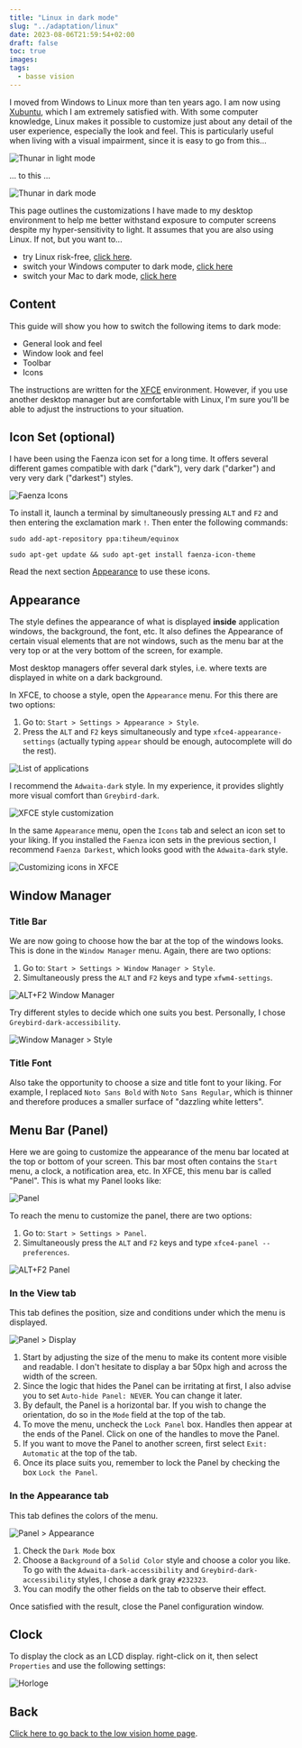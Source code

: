 ```yaml
---
title: "Linux in dark mode"
slug: "../adaptation/linux"
date: 2023-08-06T21:59:54+02:00
draft: false
toc: true
images:
tags:
  - basse vision
---
```

I moved from Windows to Linux more than ten years ago. I am now using [Xubuntu](https://xubuntu.fr/), which I am extremely satisfied with. With some computer knowledge, Linux makes it possible to customize just about any detail of the user experience, especially the look and feel. This is particularly useful when living with a visual impairment, since it is easy to go from this...

![Thunar in light mode](/vision/thunar-light-en.png)

... to this ...

![Thunar in dark mode](/vision/thunar-dark-en.png)

This page outlines the customizations I have made to my desktop environment to help me better withstand exposure to computer screens despite my hyper-sensitivity to light. It assumes that you are also using Linux. If not, but you want to...
* try Linux risk-free, [click here](../try-linux).
* switch your Windows computer to dark mode, [click here](../windows)
* switch your Mac to dark mode, [click here](../mac-os)

## Content
This guide will show you how to switch the following items to dark mode:
* General look and feel
* Window look and feel
* Toolbar
* Icons

The instructions are written for the [XFCE](https://www.xfce.org/?lang=en) environment. However, if you use another desktop manager but are comfortable with Linux, I'm sure you'll be able to adjust the instructions to your situation.

## Icon Set (optional)
I have been using the Faenza icon set for a long time. It offers several different games compatible with dark ("dark"), very dark ("darker") and very very dark ("darkest") styles.

![Faenza Icons](/vision/faenza-samples-en.png)

To install it, launch a terminal by simultaneously pressing `ALT` and `F2` and then entering the exclamation mark `!`. Then enter the following commands:
```
sudo add-apt-repository ppa:tiheum/equinox

sudo apt-get update && sudo apt-get install faenza-icon-theme
```
Read the next section [Appearance](#appearance) to use these icons.

## Appearance
The style defines the appearance of what is displayed **inside** application windows, the background, the font, etc. It also defines the Appearance of certain visual elements that are not windows, such as the menu bar at the very top or at the very bottom of the screen, for example.

Most desktop managers offer several dark styles, i.e. where texts are displayed in white on a dark background.

In XFCE, to choose a style, open the `Appearance` menu. For this there are two options:
1. Go to: `Start > Settings > Appearance > Style`.
2. Press the `ALT` and `F2` keys simultaneously and type `xfce4-appearance-settings` (actually typing `appear` should be enough, autocomplete will do the rest).

![List of applications](/vision/alt-f2-en.png)

I recommend the `Adwaita-dark` style. In my experience, it provides slightly more visual comfort than `Greybird-dark`.

![XFCE style customization](/vision/xfce-style-en.png)

In the same `Appearance` menu, open the `Icons` tab and select an icon set to your liking. If you installed the `Faenza` icon sets in the previous section, I recommend `Faenza Darkest`, which looks good with the `Adwaita-dark` style.

![Customizing icons in XFCE](/vision/xfce-icons.png)

## Window Manager
### Title Bar
We are now going to choose how the bar at the top of the windows looks. This is done in the `Window Manager` menu. Again, there are two options:
1. Go to: `Start > Settings > Window Manager > Style`.
2. Simultaneously press the `ALT` and `F2` keys and type `xfwm4-settings`.

![ALT+F2 Window Manager](/vision/alt-f2-xfwm-settings-en.png)

Try different styles to decide which one suits you best. Personally, I chose `Greybird-dark-accessibility`.

![Window Manager > Style](/vision/xfwm-style-en.png)

### Title Font
Also take the opportunity to choose a size and title font to your liking. For example, I replaced `Noto Sans Bold` with `Noto Sans Regular`, which is thinner and therefore produces a smaller surface of "dazzling white letters".

## Menu Bar (Panel)
Here we are going to customize the appearance of the menu bar located at the top or bottom of your screen. This bar most often contains the `Start` menu, a clock, a notification area, etc. In XFCE, this menu bar is called "Panel". This is what my Panel looks like:

![Panel](/vision/tableau-de-bord.png)

To reach the menu to customize the panel, there are two options:
1. Go to: `Start > Settings > Panel`.
2. Simultaneously press the `ALT` and `F2` keys and type `xfce4-panel --preferences`.

![ALT+F2 Panel](/vision/alt-f2-panel-settings-en.png)

### In the View tab

This tab defines the position, size and conditions under which the menu is displayed.

![Panel > Display](/vision/panel-display.png)

1. Start by adjusting the size of the menu to make its content more visible and readable. I don't hesitate to display a bar 50px high and across the width of the screen.
2. Since the logic that hides the Panel can be irritating at first, I also advise you to set `Auto-hide Panel: NEVER`. You can change it later.
3. By default, the Panel is a horizontal bar. If you wish to change the orientation, do so in the `Mode` field at the top of the tab.
4. To move the menu, uncheck the `Lock Panel` box. Handles then appear at the ends of the Panel. Click on one of the handles to move the Panel.
5. If you want to move the Panel to another screen, first select `Exit: Automatic` at the top of the tab.
6. Once its place suits you, remember to lock the Panel by checking the box `Lock the Panel`.

### In the Appearance tab

This tab defines the colors of the menu.

![Panel > Appearance](/vision/panel-appearance.png)

1. Check the `Dark Mode` box
2. Choose a `Background` of a `Solid Color` style and choose a color you like. To go with the `Adwaita-dark-accessibility` and `Greybird-dark-accessibility` styles, I chose a dark gray `#232323`.
3. You can modify the other fields on the tab to observe their effect.

Once satisfied with the result, close the Panel configuration window.

## Clock
To display the clock as an LCD display. right-click on it, then select `Properties` and use the following settings:

![Horloge](/vision/clock.png)

## Back
[Click here to go back to the low vision home page](..).